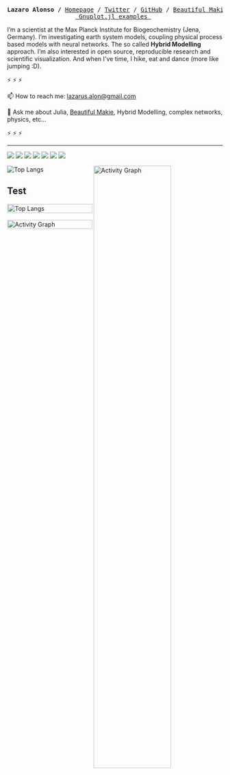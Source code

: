 <p><pre align="center">
<strong>Lazaro Alonso /</strong> <a href="https://lazarusa.github.io">Homepage</a> / <a href="https://twitter.com/LazarusAlon">Twitter</a> / <a href="https://github.com/lazarusA">GitHub</a> / <a href="https://lazarusa.github.io/BeautifulMakie/">Beautiful Makie</a> / 
<a href = "https://lazarusa.github.io/gnuplot-examples/"> Gnuplot.jl examples </a> </pre></p>

I’m a scientist at the Max Planck Institute for Biogeochemistry (Jena, Germany). I’m investigating earth system models, coupling physical process based models with neural networks. The so called **Hybrid Modelling** approach. I’m also interested in open source, reproducible research and scientific visualization. And when I've time, I hike, eat and dance (more like jumping :D).<br/>

 ⚡ ⚡ ⚡  
  
📫 How to reach me: lazarus.alon@gmail.com
 
💬 Ask me about Julia, [Beautiful Makie](https://lazarusa.github.io/BeautifulMakie/), Hybrid Modelling, complex networks, physics, etc...

 ⚡ ⚡ ⚡ 
- - -

![](https://img.shields.io/badge/Code-Julia-informational?style=flat&logo=julia&logoColor=white&color=FFC300)
![](https://img.shields.io/badge/Code-Python-informational?style=flat&logo=python&logoColor=white&color=FFC300)
![](https://img.shields.io/badge/Code-R-informational?style=flat&logo=R&logoColor=white&color=FFC300)
![](https://img.shields.io/badge/Code-Git-informational?style=flat&logo=Git&logoColor=white&color=FFC300)
![](https://img.shields.io/badge/Code-LaTeX-informational?style=flat&logo=LaTeX&logoColor=white&color=FFC300) 
![](https://img.shields.io/badge/OS-Linux-informational?style=flat&logo=arch-linux&logoColor=white&color=FFC300)
![](https://img.shields.io/badge/Shell-Zsh-informational?style=flat&logo=gnu-zsh&logoColor=white&color=FFC300)

![Top Langs](https://github-readme-stats.vercel.app/api/top-langs/?username=lazarusA&&hide=jupyter%20notebook,html&size_weight=0.5&count_weight=0.5&layout=compact&theme=github-compact)
<img width="60%" src="https://github-readme-activity-graph.vercel.app/graph?username=lazarusA&theme=github-compact&line=FF4500&area=true&hide_border=true&custom_title=My%20Contribution%20Graph&title_font_size=32&font_size=24&area_color=1E90FF80" align="right" alt="Activity Graph">

## Test

<div style="display: flex; flex-wrap: wrap; justify-content: space-between;">
  <div style="flex: 1 1 300px; max-width: 100%; margin-bottom: 1rem;">
    <img src="https://github-readme-stats.vercel.app/api/top-langs/?username=lazarusA&&hide=jupyter%20notebook,html&size_weight=0.5&count_weight=0.5&layout=compact&theme=github-compact" alt="Top Langs" style="width: 100%;" />
  </div>
  <div style="flex: 1 1 300px; max-width: 100%;">
    <img src="https://github-readme-activity-graph.vercel.app/graph?username=lazarusA&theme=github-compact&line=FF4500&area=true&hide_border=true&custom_title=My%20Contribution%20Graph&title_font_size=32&font_size=24&area_color=1E90FF80" alt="Activity Graph" style="width: 100%;" />
  </div>
</div>


<!--
 <samp>
 <!-- <p align="left"> <img src="https://komarev.com/ghpvc/?username=lazarusA&label=Profile%20views&color=0e75b6&style=flat" alt="lazarusA" /> </p> -->

<!--
<p align="left"> <a href="https://twitter.com/LazarusAlon" target="blank"><img src="https://img.shields.io/twitter/follow/LazarusAlon?logo=twitter&style=for-the-badge" alt="LazarusAlon" /></a> </p>

 ⚡ ⚡ ⚡  
 
📚 I'm a Researcher at the [Max Planck Institute for Biogeochemistry](https://www.bgc-jena.mpg.de/bgi/index.php/Main/HomePage), Jena Germany
 
📫 How to reach me: lazarus.alon@gmail.com
 
💬 Ask me about Julia, [Beautiful Makie](https://lazarusa.github.io/BeautifulMakie/), ML, physics. 
 
🧠 I do research on machine learning applied to physics problems.
 
 ⚡ ⚡ ⚡ 
</samp>
<center>
  
[![Lazaro's GitHub stats](https://github-readme-stats.vercel.app/api?username=lazarusA&count_private=true&show_icons=true)](https://github-readme-stats.vercel.app/api?username=lazarusA&count_private=true&show_icons=true)

</center>
-->
<!--
**lazarusA/lazarusA** is a ✨ _special_ ✨ repository because its `README.md` (this file) appears on your GitHub profile.

Here are some ideas to get you started:

- 🔭 I’m currently working on ...
- 🌱 I’m currently learning ...
- 👯 I’m looking to collaborate on ...
- 🤔 I’m looking for help with ...
- 💬 Ask me about ...
- 📫 How to reach me: ...
- 😄 Pronouns: ...
- ⚡ Fun fact: ...
-->
